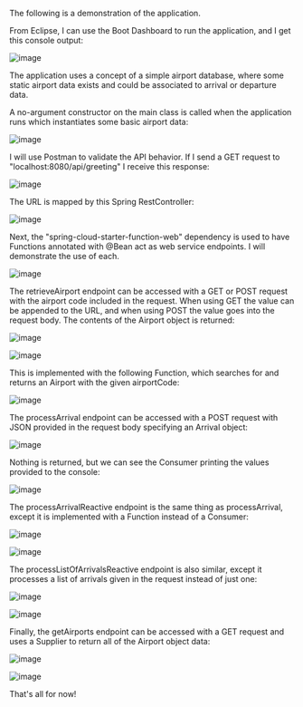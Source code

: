 The following is a demonstration of the application.

From Eclipse, I can use the Boot Dashboard to run the application, and I get this console output:

![image](https://github.com/jordan-p-jones/Java-Microservice-Demo/assets/20289004/53cfd539-b4d3-49b8-b1f3-c8e774cf30a0)

The application uses a concept of a simple airport database, where some static airport data exists and could be associated to arrival or departure data.

A no-argument constructor on the main class is called when the application runs which instantiates some basic airport data:

![image](https://github.com/jordan-p-jones/Java-Microservice-Demo/assets/20289004/1edc94b9-d069-4490-a5ba-d9b29b15cf36)

I will use Postman to validate the API behavior.
If I send a GET request to "localhost:8080/api/greeting" I receive this response:

![image](https://github.com/jordan-p-jones/Java-Microservice-Demo/assets/20289004/4712a50c-ba26-408e-98f5-261aa360bdb8)

The URL is mapped by this Spring RestController:

![image](https://github.com/jordan-p-jones/Java-Microservice-Demo/assets/20289004/21d4e4bc-71df-43b6-80c2-b788d86b40a6)

Next, the "spring-cloud-starter-function-web" dependency is used to have Functions annotated with @Bean act as web service endpoints. I will demonstrate the use of each.

![image](https://github.com/jordan-p-jones/Java-Microservice-Demo/assets/20289004/49aa001f-3f2f-4aea-a48e-b3d04699ca27)

The retrieveAirport endpoint can be accessed with a GET or POST request with the airport code included in the request. When using GET the value can be appended to the URL, and when using POST the value goes into the request body. The contents of the Airport object is returned:

![image](https://github.com/jordan-p-jones/Java-Microservice-Demo/assets/20289004/a100c0bd-96e7-47bc-ba5a-d3cb0ccfe005)

![image](https://github.com/jordan-p-jones/Java-Microservice-Demo/assets/20289004/1355f979-bc73-44fa-bc11-fcbcfea83aa4)

This is implemented with the following Function, which searches for and returns an Airport with the given airportCode:

![image](https://github.com/jordan-p-jones/Java-Microservice-Demo/assets/20289004/3f6accbf-e117-4e12-b0bb-3de724099952)

The processArrival endpoint can be accessed with a POST request with JSON provided in the request body specifying an Arrival object:

![image](https://github.com/jordan-p-jones/Java-Microservice-Demo/assets/20289004/10313f80-b7ec-421d-b168-2f489eb7e25e)

Nothing is returned, but we can see the Consumer printing the values provided to the console:

![image](https://github.com/jordan-p-jones/Java-Microservice-Demo/assets/20289004/dd0be5a8-db30-4617-8902-8d29ccb2e15a)

The processArrivalReactive endpoint is the same thing as processArrival, except it is implemented with a Function instead of a Consumer:

![image](https://github.com/jordan-p-jones/Java-Microservice-Demo/assets/20289004/ed032736-ffd8-4629-8653-e7e5ab78a003)

![image](https://github.com/jordan-p-jones/Java-Microservice-Demo/assets/20289004/50c9ba46-3d2d-4382-a07b-be78c52ddb0b)

The processListOfArrivalsReactive endpoint is also similar, except it processes a list of arrivals given in the request instead of just one:

![image](https://github.com/jordan-p-jones/Java-Microservice-Demo/assets/20289004/695e870d-5309-408f-9123-e17ba4d4496f)

![image](https://github.com/jordan-p-jones/Java-Microservice-Demo/assets/20289004/1f09de57-e35e-48de-898f-3354cc4dbc15)

Finally, the getAirports endpoint can be accessed with a GET request and uses a Supplier to return all of the Airport object data:

![image](https://github.com/jordan-p-jones/Java-Microservice-Demo/assets/20289004/71a0fee8-7ade-4242-a6a8-1c09dc5ff9e4)

![image](https://github.com/jordan-p-jones/Java-Microservice-Demo/assets/20289004/8525ebaa-a322-48a4-8628-300d6161addd)

That's all for now!
